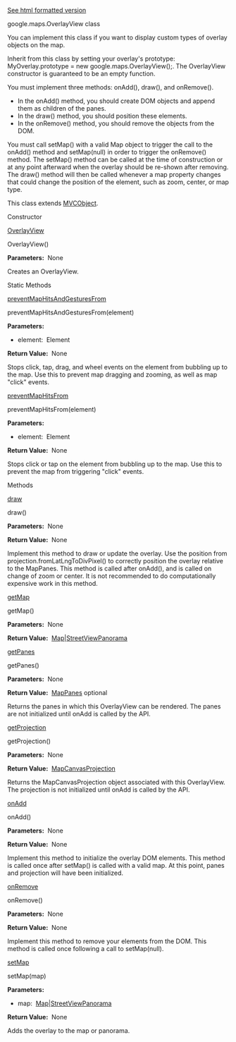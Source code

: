 [See html formatted version](https://huasofoundries.github.io/google-maps-documentation/OverlayView.html)


google.maps.OverlayView class

You can implement this class if you want to display custom types of overlay objects on the map.  
  
Inherit from this class by setting your overlay's prototype: MyOverlay.prototype = new google.maps.OverlayView();. The OverlayView constructor is guaranteed to be an empty function.  
  
You must implement three methods: onAdd(), draw(), and onRemove().

*   In the onAdd() method, you should create DOM objects and append them as children of the panes.
*   In the draw() method, you should position these elements.
*   In the onRemove() method, you should remove the objects from the DOM.

You must call setMap() with a valid Map object to trigger the call to the onAdd() method and setMap(null) in order to trigger the onRemove() method. The setMap() method can be called at the time of construction or at any point afterward when the overlay should be re-shown after removing. The draw() method will then be called whenever a map property changes that could change the position of the element, such as zoom, center, or map type.

This class extends [MVCObject](MVCObject.md).

Constructor

[OverlayView](#OverlayView.constructor)

OverlayView()

**Parameters:**  None

Creates an OverlayView.

Static Methods

[preventMapHitsAndGesturesFrom](#OverlayView.preventMapHitsAndGesturesFrom)

preventMapHitsAndGesturesFrom(element)

**Parameters:** 

*   element:  Element

**Return Value:**  None

Stops click, tap, drag, and wheel events on the element from bubbling up to the map. Use this to prevent map dragging and zooming, as well as map "click" events.

[preventMapHitsFrom](#OverlayView.preventMapHitsFrom)

preventMapHitsFrom(element)

**Parameters:** 

*   element:  Element

**Return Value:**  None

Stops click or tap on the element from bubbling up to the map. Use this to prevent the map from triggering "click" events.

Methods

[draw](#OverlayView.draw)

draw()

**Parameters:**  None

**Return Value:**  None

Implement this method to draw or update the overlay. Use the position from projection.fromLatLngToDivPixel() to correctly position the overlay relative to the MapPanes. This method is called after onAdd(), and is called on change of zoom or center. It is not recommended to do computationally expensive work in this method.

[getMap](#OverlayView.getMap)

getMap()

**Parameters:**  None

**Return Value:**  [Map](Map.md)|[StreetViewPanorama](StreetViewPanorama.md)

[getPanes](#OverlayView.getPanes)

getPanes()

**Parameters:**  None

**Return Value:**  [MapPanes](MapPanes.md) optional

Returns the panes in which this OverlayView can be rendered. The panes are not initialized until onAdd is called by the API.

[getProjection](#OverlayView.getProjection)

getProjection()

**Parameters:**  None

**Return Value:**  [MapCanvasProjection](MapCanvasProjection.md)

Returns the MapCanvasProjection object associated with this OverlayView. The projection is not initialized until onAdd is called by the API.

[onAdd](#OverlayView.onAdd)

onAdd()

**Parameters:**  None

**Return Value:**  None

Implement this method to initialize the overlay DOM elements. This method is called once after setMap() is called with a valid map. At this point, panes and projection will have been initialized.

[onRemove](#OverlayView.onRemove)

onRemove()

**Parameters:**  None

**Return Value:**  None

Implement this method to remove your elements from the DOM. This method is called once following a call to setMap(null).

[setMap](#OverlayView.setMap)

setMap(map)

**Parameters:** 

*   map:  [Map](Map.md)|[StreetViewPanorama](StreetViewPanorama.md)

**Return Value:**  None

Adds the overlay to the map or panorama.